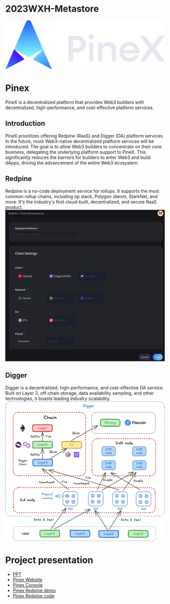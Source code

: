 # 2023WXH-Metastore

<img src="./docs/pinex_logo.png" />

# Pinex
PineX is a decentralized platform that provides Web3 builders with decentralized, high-performance, and cost-effective platform services.

## Introduction
PineX prioritizes offering Redpine (RaaS) and Digger (DA) platform services. In the future, more Web3-native decentralized platform services will be introduced. The goal is to allow Web3 builders to concentrate on their core business, delegating the underlying platform support to PineX. This significantly reduces the barriers for builders to enter Web3 and build dApps, driving the advancement of the entire Web3 ecosystem.

## Redpine
Redpine is a no-code deployment service for rollups. It supports the most common rollup chains, including op stack, Polygon zkevm, StarkNet, and more. It's the industry's first cloud-built, decentralized, and secure RaaS product.
<img src="./docs/RedPine.png" />

## Digger
Digger is a decentralized, high-performance, and cost-effective DA service. Built on Layer 3, off-chain storage, data availability sampling, and other technologies, it boasts leading industry scalability.
<img src="./docs/Digger.png" />

# Project presentation <br>
- [PPT](docs/PineX.pdf)
- [Pinex Website](https://www.pinex.it)
- [Pinex Console](https://console.pinex.it)
- [Pinex Redpine demo](docs/redpine_demo.mov)
- [Pinex Redpine code](src/pinex-redpine-backend/)